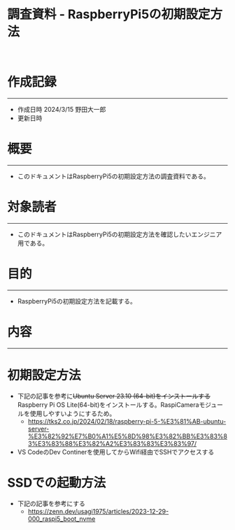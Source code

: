 # 調査資料 - RaspberryPi5の初期設定方法
&nbsp;
# 作成記録
---
* 作成日時 2024/3/15 野田大一郎
* 更新日時
&nbsp;
# 概要
---
* このドキュメントはRaspberryPi5の初期設定方法の調査資料である。
&nbsp;
# 対象読者
---
* このドキュメントはRaspberryPi5の初期設定方法を確認したいエンジニア用である。
&nbsp;
# 目的
---
* RaspberryPi5の初期設定方法を記載する。
&nbsp;

# 内容
---
# 初期設定方法
* 下記の記事を参考に~~Ubuntu Server 23.10 (64-bit)をインストールする~~<br>
  Raspberry Pi OS Lite(64-bit)をインストールする。RaspiCameraモジュールを使用しやすいようにするため。
  - https://tks2.co.jp/2024/02/18/raspberry-pi-5-%E3%81%AB-ubuntu-server-%E3%82%92%E7%B0%A1%E5%8D%98%E3%82%BB%E3%83%83%E3%83%88%E3%82%A2%E3%83%83%E3%83%97/
* VS CodeのDev Continerを使用してからWifi経由でSSHでアクセスする

# SSDでの起動方法
* 下記の記事を参考にする
  * https://zenn.dev/usagi1975/articles/2023-12-29-000_raspi5_boot_nvme